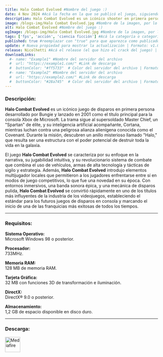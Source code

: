 ```yaml
---
title: Halo Combat Evolved #Nombre del juego :)
date: 4 Nov 2024 #Acá la fecha en la que se publicó el juego, siguiendo este formato: Dia "30", Mes "Oct", Año "2024" = como debe quedar: 30 Oct 2024
description: Halo Combat Evolved es un icónico shooter en primera persona donde el supersoldado Master Chief combate contra alienígenas en el misterioso anillo Halo. Con innovador gameplay y una historia épica. #Acá una mini descripción del juego
image: /blogs-img/Halo Combat Evolved.jpg #Nombre de la imagen, por lo general es exactamente el mismo nombre que el juego excluyendo lo ":" (Dos puntos)
alt: Halo Combat Evolved #Nombre del juego :)
ogImage: /blogs-img/Halo Combat Evolved.jpg #Nombre de la imagen, por lo general es exactamente el mismo nombre que el juego excluyendo lo ":" (Dos puntos)
tags: ['fps', 'acción', 'ciencia ficción'] #Acá la categoría o categorías del juego, si es más de una se coloca en este formato: ['categoría1', 'categoría2']
published: true #reemplazar con "true" para que aparezca como publicado
update: # Nueva propiedad para mostrar la actualización | Formato: v1.0.0
release: Nicolhetti #Acá el release (el que hizo el crack del juego) | Formato: Nicolhetti
downloadLinks:
  #- name: "Example1" #Nombre del servidor del archivo
  #  url: "https://example1.com/" #Link de descarga
  #  buttonColor: "#ff5733"  # Color del servidor del archivo | Formato hexadecimal | MediaFire: #0171F0 | Buzzheavier: #FF6600 |
  #- name: "Example2" #Nombre del servidor del archivo
  #  url: "https://example2.com/" #Link de descarga
  #  buttonColor: "#28a745"  # Color del servidor del archivo | Formato hexadecimal | MediaFire: #0171F0 | Buzzheavier: #FF6600 |
---
```


<!--En VSCode seleccionando una palabra, por ejemplo: "Halo Combat Evolved" y apretando Ctrl+F2 se seleccionan todas las palabras iguales-->

### Descripción:
**Halo Combat Evolved** es un icónico juego de disparos en primera persona desarrollado por Bungie y lanzado en 2001 como el título principal para la consola Xbox de Microsoft. La trama sigue al supersoldado Master Chief, un "Spartan" de élite, y su inteligencia artificial acompañante, Cortana, mientras luchan contra una peligrosa alianza alienígena conocida como el Covenant. Durante la misión, descubren un anillo misterioso llamado "Halo," que resulta ser una estructura con el poder potencial de destruir toda la vida en la galaxia. 

El juego **Halo Combat Evolved** se caracteriza por su enfoque en la narrativa, su jugabilidad intuitiva, y su revolucionario sistema de combate que combina el uso de vehículos, armas de alta tecnología y tácticas de sigilo y estrategia. Además, **Halo Combat Evolved** introdujo elementos multijugador locales que permitieron a los jugadores enfrentarse entre sí en modos de juego competitivos, lo que fue una novedad en su época. Con entornos inmersivos, una banda sonora épica, y una mecánica de disparos pulida, **Halo Combat Evolved** se convirtió rápidamente en uno de los títulos más influyentes de la industria de los videojuegos, estableciendo el estándar para los futuros juegos de disparos en consola y marcando el inicio de una de las franquicias más exitosas de todos los tiempos.
<!--Prompt para Chat-GPT: Hazme una descripción para el juego "Halo Combat Evolved" y cada que menciones "Halo Combat Evolved" ponlo en negrita -->

---

### Requisitos:
**Sistema Operativo:**  
Microsoft Windows 98 o posterior.

**Procesador:**  
733MHz.

**Memoria RAM:**  
128 MB de memoria RAM.

**Tarjeta Gráfica:**  
32 MB con funciones 3D de transformación e iluminación.

**DirectX:**  
DirectX® 9.0 o posterior.

**Almacenamiento:**  
1,2 GB de espacio disponible en disco duro.

<!--Si falta o sobra un requisito se quita o se agrega manteniendo el mismo formato-->

---

### Descarga:

[<img src="https://gist.github.com/cxmeel/0dbc95191f239b631c3874f4ccf114e2/raw/download.svg" alt="Mediafire" height="50" />](https://www.mediafire.com/file/i6vdbhf1hznw2yx/Halo_Combat_Evolved.zip/file)

<!-- # se debe reemplazar por el link de descarga-->

<!--NOMBRE-DEL-SERVICIO se debe reemplazar por el servicio donde está subido el juego-->